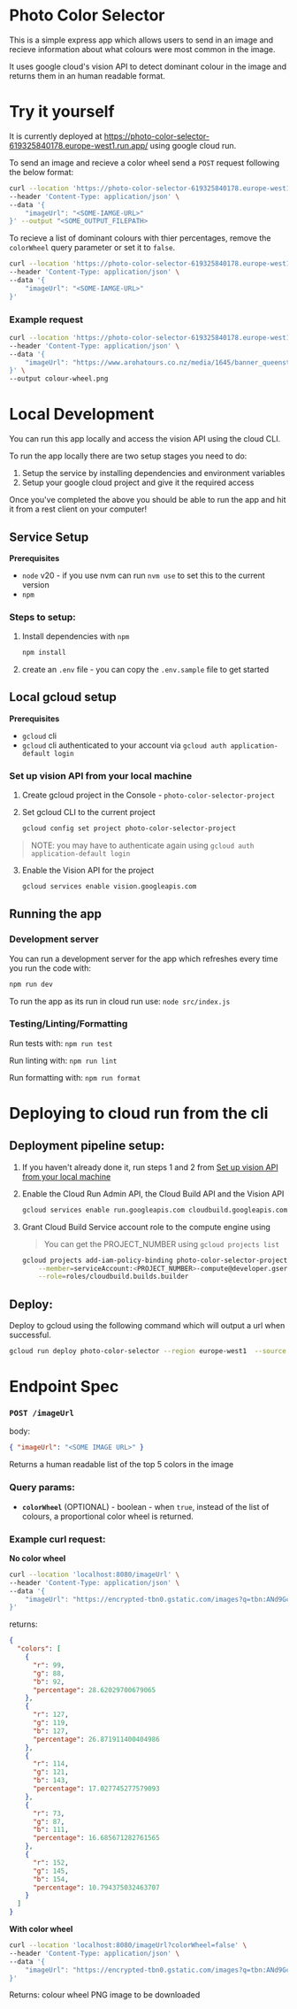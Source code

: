 # Photo Color Selector

This is a simple express app which allows users to send in an image and recieve information about what colours were most common in the image.

It uses google cloud's vision API to detect dominant colour in the image and returns them in an human readable format.

# Try it yourself

It is currently deployed at https://photo-color-selector-619325840178.europe-west1.run.app/ using google cloud run. 

To send an image and recieve a color wheel send a `POST` request following the below format: 

```bash
curl --location 'https://photo-color-selector-619325840178.europe-west1.run.app/imageUrl?colorWheel=true' \
--header 'Content-Type: application/json' \
--data '{
    "imageUrl": "<SOME-IAMGE-URL>"
}' --output "<SOME_OUTPUT_FILEPATH>
```

To recieve a list of dominant colours with thier percentages, remove the `colorWheel` query parameter or set it to `false`. 

```bash
curl --location 'https://photo-color-selector-619325840178.europe-west1.run.app/imageUrl' \
--header 'Content-Type: application/json' \
--data '{
    "imageUrl": "<SOME-IAMGE-URL>"
}'
```

### Example request

```bash
curl --location 'https://photo-color-selector-619325840178.europe-west1.run.app/imageUrl?colorWheel=true' \
--header 'Content-Type: application/json' \
--data '{
    "imageUrl": "https://www.arohatours.co.nz/media/1645/banner_queenstown-g.jpg?mode=crop&height=550&width=1050&quality=80"
}' \
--output colour-wheel.png
```


# Local Development

You can run this app locally and access the vision API using the cloud CLI. 

To run the app locally there are two setup stages you need to do: 
1. Setup the service by installing dependencies and environment variables 
2. Setup your google cloud project and give it the required access 

Once you've completed the above you should be able to run the app and hit it from a rest client on your computer!

## Service Setup

**Prerequisites**

- `node` v20 - if you use nvm can run `nvm use` to set this to the current version
- `npm`

### Steps to setup:
1. Install dependencies with `npm`
    ```bash
    npm install
    ```
2. create an `.env` file - you can copy the `.env.sample` file to get started

## Local gcloud setup

**Prerequisites**

- `gcloud` cli
- `gcloud` cli authenticated to your account via `gcloud auth application-default login`

### Set up vision API from your local machine

1. Create gcloud project in the Console - `photo-color-selector-project`
2. Set gcloud CLI to the current project

    ```bash
    gcloud config set project photo-color-selector-project
    ```

> NOTE: you may have to authenticate again using `gcloud auth application-default login`

3. Enable the Vision API for the project

    ```bash
    gcloud services enable vision.googleapis.com
    ```

## Running the app


### Development  server
You can run a development server for the app which refreshes every time you run the code with:

```bash
npm run dev
```

To run the app as its run in cloud run use: `node src/index.js`


### Testing/Linting/Formatting 

Run tests with: `npm run test`

Run linting with: `npm run lint`

Run formatting with: `npm run format`

# Deploying to cloud run from the cli


## Deployment pipeline setup:
1. If you haven't already done it, run steps 1 and 2 from [Set up vision API from your local machine](#set-up-vision-api-from-your-local-machine)

2. Enable the Cloud Run Admin API, the Cloud Build API and the Vision API

    ```bash
    gcloud services enable run.googleapis.com cloudbuild.googleapis.com
    ```

3.  Grant Cloud Build Service account role to the compute engine using
    > You can get the PROJECT_NUMBER using `gcloud projects list`

    ```bash
    gcloud projects add-iam-policy-binding photo-color-selector-project \
        --member=serviceAccount:<PROJECT_NUMBER>-compute@developer.gserviceaccount.com \
        --role=roles/cloudbuild.builds.builder
    ```

## Deploy:

Deploy to gcloud using the following command which will output a url when successful.

```bash
gcloud run deploy photo-color-selector --region europe-west1  --source .
```



# Endpoint Spec

### `POST /imageUrl`

body:

```json
{ "imageUrl": "<SOME IMAGE URL>" }
```

Returns a human readable list of the top 5 colors in the image

### Query params:

- **`colorWheel`** (OPTIONAL) - boolean - when `true`, instead of the list of colours, a proportional color wheel is returned.

### Example curl request:

**No color wheel**

```bash
curl --location 'localhost:8080/imageUrl' \
--header 'Content-Type: application/json' \
--data '{
    "imageUrl": "https://encrypted-tbn0.gstatic.com/images?q=tbn:ANd9GcThM5eW3eQPlMNgZYECgp5gxDviNXtGBj_yxA&s"
}'
```

returns:

```json
{
  "colors": [
    {
      "r": 99,
      "g": 88,
      "b": 92,
      "percentage": 28.62029700679065
    },
    {
      "r": 127,
      "g": 119,
      "b": 127,
      "percentage": 26.871911400404986
    },
    {
      "r": 114,
      "g": 121,
      "b": 143,
      "percentage": 17.027745277579093
    },
    {
      "r": 73,
      "g": 87,
      "b": 111,
      "percentage": 16.685671282761565
    },
    {
      "r": 152,
      "g": 145,
      "b": 154,
      "percentage": 10.794375032463707
    }
  ]
}
```

**With color wheel**

```bash
curl --location 'localhost:8080/imageUrl?colorWheel=false' \
--header 'Content-Type: application/json' \
--data '{
    "imageUrl": "https://encrypted-tbn0.gstatic.com/images?q=tbn:ANd9GcThM5eW3eQPlMNgZYECgp5gxDviNXtGBj_yxA&s"
}'
```

Returns: colour wheel PNG image to be downloaded
